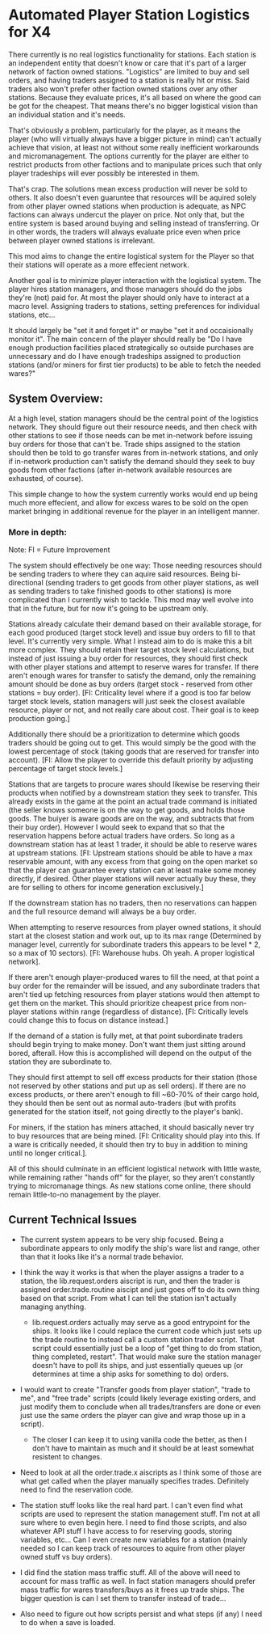 # Automated Player Station Logistics for X4

There currently is no real logistics functionality for stations. Each station is an independent entity that doesn't know or care that it's part of a larger network of faction owned stations. "Logistics" are limited to buy and sell orders, and having traders assigned to a station is really hit or miss. Said traders also won't prefer other faction owned stations over any other stations. Because they evaluate prices, it's all based on where the good can be got for the cheapest. That means there's no bigger logistical vision than an individual station and it's needs.

That's obviously a problem, particularly for the player, as it means the player (who will virtually always have a bigger picture in mind) can't actually achieve that vision, at least not without some really inefficient workarounds and micromanagement. The options currently for the player are either to restrict products from other factions and to manipulate prices such that only player tradeships will ever possibly be interested in them.

That's crap. The solutions mean excess production will never be sold to others. It also doesn't even guaruntee that resources will be aquired solely from other player owned stations when production is adequate, as NPC factions can always undercut the player on price. Not only that, but the entire system is based around buying and selling instead of transferring. Or in other words, the traders will always evaluate price even when price between player owned stations is irrelevant.

This mod aims to change the entire logistical system for the Player so that their stations will operate as a more effecient network.

Another goal is to minimize player interaction with the logistical system. The player hires station managers, and those managers should do the jobs they're (not) paid for. At most the player should only have to interact at a macro level. Assigning traders to stations, setting preferences for individual stations, etc...

It should largely be "set it and forget it" or maybe "set it and occaisionally monitor it". The main concern of the player should really be "Do I have enough production facilities placed strategically so outside purchases are unnecessary and do I have enough tradeships assigned to production stations (and/or miners for first tier products) to be able to fetch the needed wares?"


## System Overview:

At a high level, station managers should be the central point of the logistics network. They should figure out their resource needs, and then check with other stations to see if those needs can be met in-network before issuing buy orders for those that can't be. Trade ships assigned to the station should then be told to go transfer wares from in-network stations, and only if in-network production can't satisfy the demand should they seek to buy goods from other factions (after in-network available resources are exhausted, of course).

This simple change to how the system currently works would end up being much more effecient, and allow for excess wares to be sold on the open market bringing in additional revenue for the player in an intelligent manner.

### More in depth:

Note: FI = Future Improvement 

The system should effectively be one way: Those needing resources should be sending traders to where they can aquire said resources. Being bi-directional (sending traders to get goods from other player stations, as well as sending traders to take finished goods to other stations) is more complicated than I currently wish to tackle. This mod may well evolve into that in the future, but for now it's going to be upstream only.

Stations already calculate their demand based on their available storage, for each good produced (target stock level) and issue buy orders to fill to that level. It's currently very simple. What I instead aim to do is make this a bit more complex. They should retain their target stock level calculations, but instead of just issuing a buy order for resources, they should first check with other player stations and attempt to reserve wares for transfer. If there aren't enough wares for transfer to satisfy the demand, only the remaining amount should be done as buy orders (target stock - reserved from other stations = buy order). [FI: Criticality level where if a good is too far below target stock levels, station managers will just seek the closest available resource, player or not, and not really care about cost. Their goal is to keep production going.]

Additionally there should be a prioritization to determine which goods traders should be going out to get. This would simply be the good with the lowest percentage of stock (taking goods that are reserved for transfer into account). [FI: Allow the player to override this default priority by adjusting percentage of target stock levels.]

Stations that are targets to procure wares should likewise be reserving their products when notified by a downstream station they seek to transfer. This already exists in the game at the point an actual trade command is initiated (the seller knows someone is on the way to get goods, and holds those goods. The buiyer is aware goods are on the way, and subtracts that from their buy order). However I would seek to expand that so that the reservation happens before actual traders have orders. So long as a downstream station has at least 1 trader, it should be able to reserve wares at upstream stations. [FI: Upstream stations should be able to have a max reservable amount, with any excess from that going on the open market so that the player can guarantee every station can at least make some money directly, if desired. Other player stations will never actually buy these, they are for selling to others for income generation exclusively.]

If the downstream station has no traders, then no reservations can happen and the full resource demand will always be a buy order.

When attempting to reserve resources from player owned stations, it should start at the closest station and work out, up to its max range (Determined by manager level, currently for subordinate traders this appears to be level * 2, so a max of 10 sectors). [FI: Warehouse hubs. Oh yeah. A proper logistical network].

If there aren't enough player-produced wares to fill the need, at that point a buy order for the remainder will be issued, and any subordinate traders that aren't tied up fetching resources from player stations would then attempt to get them on the market. This should prioritize cheapest price from non-player stations within range (regardless of distance). [FI: Critically levels could change this to focus on distance instead.]

If the demand of a station is fully met, at that point subordinate traders should begin trying to make money. Don't want them just sitting around bored, afterall. How this is accomplished will depend on the output of the station they are subordinate to. 

They should first attempt to sell off excess products for their station (those not reserved by other stations and put up as sell orders). If there are no excess products, or there aren't enough to fill ~60-70% of their cargo hold, they should then be sent out as normal auto-traders (but with profits generated for the station itself, not going directly to the player's bank).

For miners, if the station has miners attached, it should basically never try to buy resources that are being mined. [FI: Criticality should play into this. If a ware is critically needed, it should then try to buy in addition to mining until no longer critical.].

All of this should culminate in an efficient logistical network with little waste, while remaining rather "hands off" for the player, so they aren't constantly trying to micromanage things. As new stations come online, there should remain little-to-no management by the player.

## Current Technical Issues

- The current system appears to be very ship focused. Being a subordinate appears to only modify the ship's ware list and range, other than that it looks like it's a normal trade behavior.

- I think the way it works is that when the player assigns a trader to a station, the lib.request.orders aiscript is run, and then the trader is assigned order.trade.routine aiscipt and just goes off to do its own thing based on that script. From what I can tell the station isn't actually managing anything.
  - lib.request.orders actually may serve as a good entrypoint for the ships. It looks like I could replace the current code which just sets up the trade routine to instead call a custom station trader script. That script could essentially just be a loop of "get thing to do from station, thing completed, restart". That would make sure the station manager doesn't have to poll its ships, and just essentially queues up (or determines at time a ship asks for something to do) orders.
- I would want to create "Transfer goods from player station", "trade to me", and "free trade" scripts (could likely leverage existing orders, and just modify them to conclude when all trades/transfers are done or even just use the same orders the player can give and wrap those up in a script).
  - The closer I can keep it to using vanilla code the better, as then I don't have to maintain as much and it should be at least somewhat resistent to changes.
- Need to look at all the order.trade.x aiscripts as I think some of those are what get called when the player manually specifies trades. Definitely need to find the reservation code.
- The station stuff looks like the real hard part. I can't even find what scripts are used to represent the station management stuff. I'm not at all sure where to even begin here. I need to find those scripts, and also whatever API stuff I have access to for reserving goods, storing variables, etc... Can I even create new variables for a station (mainly needed so I can keep track of resources to aquire from other player owned stuff vs buy orders).
- I did find the station mass traffic stuff. All of the above will need to account for mass traffic as well. In fact station managers should prefer mass traffic for wares transfers/buys as it frees up trade ships. The bigger question is can I set them to transfer instead of trade...
- Also need to figure out how scripts persist and what steps (if any) I need to do when a save is loaded.
